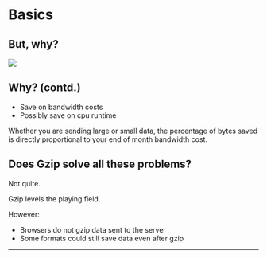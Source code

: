 ##

<h1>Basics</h1>

## But, why?

![](./assets/but-why.gif)

## Why? (contd.)

- Save on bandwidth costs
- Possibly save on cpu runtime

<div class="notes">
Whether you are sending large or small data, the percentage of bytes saved is directly proportional to your end of month bandwidth cost.
</div>

## Does Gzip solve all these problems?

Not quite.

<div class="notes">
Gzip levels the playing field.

However:

  - Browsers do not gzip data sent to the server
  - Some formats could still save data even after gzip
</div>

---

